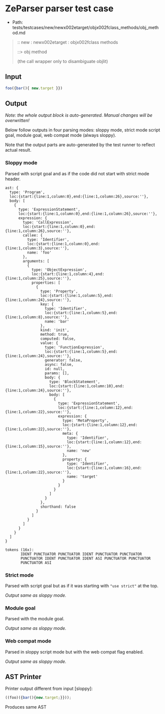 # ZeParser parser test case

- Path: tests/testcases/new/newx002etarget/objx002fclass_methods/obj_method.md

> :: new : newx002etarget : objx002fclass methods
>
> ::> obj method
>
> (the call wrapper only to disambiguate objlit)

## Input

`````js
foo({bar(){ new.target }})
`````

## Output

_Note: the whole output block is auto-generated. Manual changes will be overwritten!_

Below follow outputs in four parsing modes: sloppy mode, strict mode script goal, module goal, web compat mode (always sloppy).

Note that the output parts are auto-generated by the test runner to reflect actual result.

### Sloppy mode

Parsed with script goal and as if the code did not start with strict mode header.

`````
ast: {
  type: 'Program',
  loc:{start:{line:1,column:0},end:{line:1,column:26},source:''},
  body: [
    {
      type: 'ExpressionStatement',
      loc:{start:{line:1,column:0},end:{line:1,column:26},source:''},
      expression: {
        type: 'CallExpression',
        loc:{start:{line:1,column:0},end:{line:1,column:26},source:''},
        callee: {
          type: 'Identifier',
          loc:{start:{line:1,column:0},end:{line:1,column:3},source:''},
          name: 'foo'
        },
        arguments: [
          {
            type: 'ObjectExpression',
            loc:{start:{line:1,column:4},end:{line:1,column:25},source:''},
            properties: [
              {
                type: 'Property',
                loc:{start:{line:1,column:5},end:{line:1,column:24},source:''},
                key: {
                  type: 'Identifier',
                  loc:{start:{line:1,column:5},end:{line:1,column:8},source:''},
                  name: 'bar'
                },
                kind: 'init',
                method: true,
                computed: false,
                value: {
                  type: 'FunctionExpression',
                  loc:{start:{line:1,column:5},end:{line:1,column:24},source:''},
                  generator: false,
                  async: false,
                  id: null,
                  params: [],
                  body: {
                    type: 'BlockStatement',
                    loc:{start:{line:1,column:10},end:{line:1,column:24},source:''},
                    body: [
                      {
                        type: 'ExpressionStatement',
                        loc:{start:{line:1,column:12},end:{line:1,column:22},source:''},
                        expression: {
                          type: 'MetaProperty',
                          loc:{start:{line:1,column:12},end:{line:1,column:22},source:''},
                          meta: {
                            type: 'Identifier',
                            loc:{start:{line:1,column:12},end:{line:1,column:15},source:''},
                            name: 'new'
                          },
                          property: {
                            type: 'Identifier',
                            loc:{start:{line:1,column:16},end:{line:1,column:22},source:''},
                            name: 'target'
                          }
                        }
                      }
                    ]
                  }
                },
                shorthand: false
              }
            ]
          }
        ]
      }
    }
  ]
}

tokens (16x):
       IDENT PUNCTUATOR PUNCTUATOR IDENT PUNCTUATOR PUNCTUATOR
       PUNCTUATOR IDENT PUNCTUATOR IDENT ASI PUNCTUATOR PUNCTUATOR
       PUNCTUATOR ASI
`````

### Strict mode

Parsed with script goal but as if it was starting with `"use strict"` at the top.

_Output same as sloppy mode._

### Module goal

Parsed with the module goal.

_Output same as sloppy mode._

### Web compat mode

Parsed in sloppy script mode but with the web compat flag enabled.

_Output same as sloppy mode._

## AST Printer

Printer output different from input [sloppy]:

````js
((foo)({bar(){new.target;}}));
````

Produces same AST
